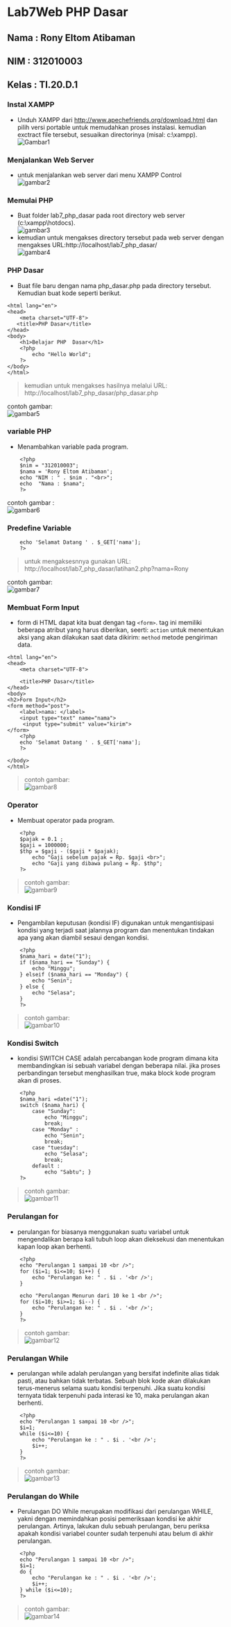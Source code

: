 # Lab7Web PHP Dasar
## Nama : Rony Eltom Atibaman
## NIM : 312010003
## Kelas : TI.20.D.1

### Instal XAMPP
* Unduh XAMPP dari http://www.apechefriends.org/download.html dan pilih versi portable untuk memudahkan proses instalasi. kemudian exctract file tersebut, sesuaikan directorinya (misal: c:\xampp).<br>
![Gambar1](screenshot/a.png)<br>

### Menjalankan Web Server
* untuk menjalankan web server dari menu XAMPP Control<br>
![gambar2](screenshot/b.png)<br>

### Memulai PHP
* Buat folder lab7_php_dasar pada root directory web server (c:\xampp\hotdocs).<br>
![gambar3](screenshot/c.png)<br>
* kemudian untuk mengakses directory tersebut pada web server dengan mengakses URL:http://localhost/lab7_php_dasar/ <br>
![gambar4](screenshot/d.png)

### PHP Dasar
* Buat file baru dengan nama php_dasar.php pada directory tersebut. Kemudian buat kode seperti berikut.<br>
```<!DOCTYPE html>
<html lang="en">
<head>
    <meta charset="UTF-8">
   <title>PHP Dasar</title>
</head>
<body>
    <h1>Belajar PHP  Dasar</h1>
    <?php
        echo "Hello World";
    ?>
</body>
</html>
```

> kemudian untuk mengakses hasilnya melalui URL: http://localhost/lab7_php_dasar/php_dasar.php<br>

contoh gambar:<br>
![gambar5](screenshot/2.png)

### variable PHP
* Menambahkan variable pada program.
``` <h1>Menggunakan Variabell</h1>
    <?php
    $nim = "312010003";
    $nama = 'Rony Eltom Atibaman';
    echo "NIM : " . $nim . "<br>";
    echo  "Nama : $nama";
    ?> 
```
contoh gambar :<br>
![gambar6](screenshot/4.png)

### Predefine Variable
``` <?php
    echo 'Selamat Datang ' . $_GET['nama'];
    ?>
```
> untuk mengaksesnnya gunakan URL: http://localhost/lab7_php_dasar/latihan2.php?nama=Rony <br>

contoh gambar:<br>
![gambar7](screenshot/6.png)

### Membuat Form Input
* form di HTML dapat kita buat dengan tag `<form>`. tag ini memiliki beberapa atribut yang harus diberikan, seerti: `action` untuk menentukan aksi yang akan dilakukan saat data dikirim: `method` metode pengiriman data.

```<!DOCTYPE html>
<html lang="en">
<head>
    <meta charset="UTF-8">
    
    <title>PHP Dasar</title>
</head>
<body>
<h2>Form Input</h2>
<form method="post">
    <label>nama: </label>
    <input type="text" name="nama">
     <input type="submit" value="kirim">
</form>
    <?php
    echo 'Selamat Datang ' . $_GET['nama'];
    ?>
    
</body>
</html>
```
> contoh gambar:<br>
![gambar8](screenshot/8.png)

### Operator
* Membuat operator pada program.

```<h1>Operator</h1>
    <?php
    $pajak = 0.1 ;
    $gaji = 1000000;
    $thp = $gaji - ($gaji * $pajak);
        echo "Gaji sebelum pajak = Rp. $gaji <br>";
        echo "Gaji yang dibawa pulang = Rp. $thp";
    ?>
```
> contoh gambar:<br>
![gambar9](screenshot/10.png)

### Kondisi IF
* Pengambilan keputusan (kondisi IF) digunakan untuk mengantisipasi kondisi yang terjadi saat jalannya program dan menentukan tindakan apa yang akan diambil sesaui dengan kondisi.
```<h1>Kondisi IF</h1>
    <?php
    $nama_hari = date("1");
    if ($nama_hari == "Sunday") {
        echo "Minggu";
    } elseif ($nama_hari == "Monday") {
        echo "Senin";
    } else {
        echo "Selasa";
    }
    ?>
```
> contoh gambar:<br>
![gambar10](screenshot/12.png)

### Kondisi Switch
* kondisi SWITCH CASE adalah percabangan kode program dimana kita membandingkan isi sebuah variabel dengan beberapa nilai. jika proses perbandingan tersebut menghasilkan true, maka block kode program akan di proses.

```<h1>Kondisi Switch</h1>
    <?php
    $nama_hari =date("1");
    switch ($nama_hari) {
        case "Sunday":
            echo "Minggu";
            break;
        case "Monday" :
            echo "Senin";
            break;
        case "tuesday":
            echo "Selasa";
            break;
        default :
            echo "Sabtu"; }
    ?>
```
> contoh gambar:<br>
![gambar11](screenshot/14.png)

### Perulangan for 
* perulangan for biasanya menggunakan suatu variabel untuk mengendalikan berapa kali tubuh loop akan dieksekusi dan menentukan kapan loop akan berhenti.

```<h1>Perulangan For</h1>
    <?php
    echo "Perulangan 1 sampai 10 <br />";
    for ($i=1; $i<=10; $i++) {
        echo "Perulangan ke: " . $i . '<br />';
    }

    echo "Perulangan Menurun dari 10 ke 1 <br />";
    for ($i=10; $i>=1; $i--) {
        echo "Perulangan ke: " . $i . '<br />';
    }
    ?>
```
> contoh gambar: <br>
![gambar12](screenshot/16.png)

### Perulangan While
* perulangan while adalah perulangan yang bersifat indefinite alias tidak pasti, atau bahkan tidak terbatas. Sebuah blok kode akan dilakukan terus-menerus selama suatu kondisi terpenuhi. Jika suatu kondisi ternyata tidak terpenuhi pada interasi ke 10, maka perulangan akan berhenti.

```<h1>Perulangan while</h1>
    <?php
    echo "Perulangan 1 sampai 10 <br />";
    $i=1;
    while ($i<=10) {
        echo "Perulangan ke : " . $i . '<br />';
        $i++;
    }
    ?>
```
> contoh gambar:<br>
![gambar13](screenshot/18.png)

### Perulangan do While
* Perulangan DO While merupakan modifikasi dari perulangan WHILE, yakni dengan memindahkan posisi pemeriksaan kondisi ke akhir perulangan. Artinya, lakukan dulu sebuah perulangan, beru periksa apakah kondisi variabel counter sudah terpenuhi atau belum di akhir perulangan.

```<h1>Perulangan dowhile</h1>
    <?php
    echo "Perulangan 1 sampai 10 <br />";
    $i=1;
    do {
        echo "Perulangan ke : " . $i . '<br />';
        $i++;
    } while ($i<=10);
    ?>
```
> contoh gambar:<br>
![gambar14](screenshot/20.png)



